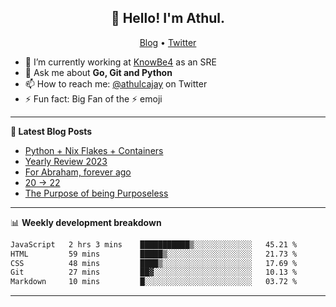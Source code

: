 <h2 align="center">👋 Hello! I'm Athul.</h2>
<p align="center">
  <a href="https://blog.athulcyriac.in">Blog</a> •
  <a href="https://twitter.com/athulcajay">Twitter</a>
</p>


- 🔭 I’m currently working at [KnowBe4](https://knowbe4.com) as an SRE
- 💬 Ask me about **Go, Git and Python**
- 📫 How to reach me: [@athulcajay](https://twitter.com/athulcajay) on Twitter
- ⚡ Fun fact: Big Fan of the :zap: emoji

-------

**📝 Latest Blog Posts**

<!-- BLOG-POST-LIST:START -->
- [Python + Nix Flakes + Containers](https://blog.athulcyriac.in/blog/docker-nix-python/)
- [Yearly Review 2023](https://blog.athulcyriac.in/blog/2023/)
- [For Abraham, forever ago](https://blog.athulcyriac.in/blog/abraham/)
- [20 → 22](https://blog.athulcyriac.in/blog/20-and-22/)
- [The Purpose of being Purposeless](https://blog.athulcyriac.in/blog/purpose/)
<!-- BLOG-POST-LIST:END -->

-------

📊 **Weekly development breakdown**
<!--START_SECTION:waka-->

```txt
JavaScript   2 hrs 3 mins    ███████████▒░░░░░░░░░░░░░   45.21 %
HTML         59 mins         █████▒░░░░░░░░░░░░░░░░░░░   21.73 %
CSS          48 mins         ████▒░░░░░░░░░░░░░░░░░░░░   17.69 %
Git          27 mins         ██▓░░░░░░░░░░░░░░░░░░░░░░   10.13 %
Markdown     10 mins         █░░░░░░░░░░░░░░░░░░░░░░░░   03.72 %
```

<!--END_SECTION:waka-->

-------
